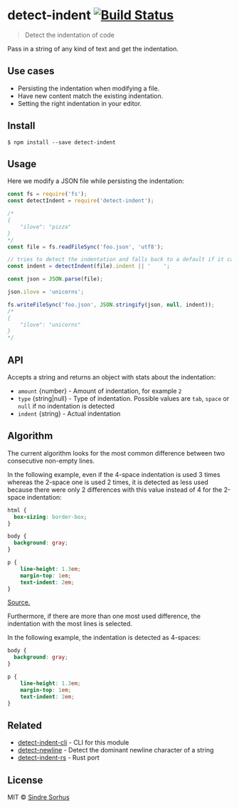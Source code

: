 # detect-indent [![Build Status](https://travis-ci.org/sindresorhus/detect-indent.svg?branch=master)](https://travis-ci.org/sindresorhus/detect-indent)

> Detect the indentation of code

Pass in a string of any kind of text and get the indentation.


## Use cases

- Persisting the indentation when modifying a file.
- Have new content match the existing indentation.
- Setting the right indentation in your editor.


## Install

```
$ npm install --save detect-indent
```


## Usage

Here we modify a JSON file while persisting the indentation:

```js
const fs = require('fs');
const detectIndent = require('detect-indent');

/*
{
    "ilove": "pizza"
}
*/
const file = fs.readFileSync('foo.json', 'utf8');

// tries to detect the indentation and falls back to a default if it can't
const indent = detectIndent(file).indent || '    ';

const json = JSON.parse(file);

json.ilove = 'unicorns';

fs.writeFileSync('foo.json', JSON.stringify(json, null, indent));
/*
{
    "ilove": "unicorns"
}
*/
```


## API

Accepts a string and returns an object with stats about the indentation:

* `amount` {number} - Amount of indentation, for example `2`
* `type` {string|null} - Type of indentation. Possible values are `tab`, `space` or `null` if no indentation is detected
* `indent` {string} - Actual indentation


## Algorithm

The current algorithm looks for the most common difference between two consecutive non-empty lines.

In the following example, even if the 4-space indentation is used 3 times whereas the 2-space one is used 2 times, it is detected as less used because there were only 2 differences with this value instead of 4 for the 2-space indentation:

```css
html {
  box-sizing: border-box;
}

body {
  background: gray;
}

p {
    line-height: 1.3em;
    margin-top: 1em;
    text-indent: 2em;
}
```

[Source.](https://medium.com/@heatherarthur/detecting-code-indentation-eff3ed0fb56b#3918)

Furthermore, if there are more than one most used difference, the indentation with the most lines is selected.

In the following example, the indentation is detected as 4-spaces:

```css
body {
  background: gray;
}

p {
    line-height: 1.3em;
    margin-top: 1em;
    text-indent: 2em;
}
```


## Related

- [detect-indent-cli](https://github.com/sindresorhus/detect-indent-cli) - CLI for this module
- [detect-newline](https://github.com/sindresorhus/detect-newline) - Detect the dominant newline character of a string
- [detect-indent-rs](https://github.com/stefanpenner/detect-indent-rs) - Rust port


## License

MIT © [Sindre Sorhus](https://sindresorhus.com)
